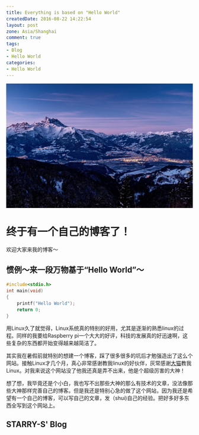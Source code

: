 ```yaml
---
title: Everything is based on "Hello World"
createdDate: 2016-08-22 14:22:54
layout: post
zone: Asia/Shanghai
comment: true
tags:
- Blog
- Hello World
categories:
- Hello World
---
```

![](images/image.jpg)

<!--more-->


# 终于有一个自己的博客了！

欢迎大家来我的博客～

## 惯例～来一段万物基于“Hello World”～

``` c
#include<stdio.h>
int main(void)
{
    printf("Hello World");
    return 0;
}

```

用Linux久了就觉得，Linux系统真的特别的好用，尤其是逐渐的熟悉linux的过程。同样的我要给Raspberry pi一个大大的好评，科技的发展真的好迅速啊，这些复杂的东西都开始变得越来越简洁了。

其实我在暑假前就特别的想建一个博客，踩了很多很多的坑后才勉强造出了这么个网站。接触Linux才几个月，真心非常感谢教我linux的好伙伴，灰常感谢[大猫](https://alynx.moe)教我Linux。对我来说这个网站没了他我还真是弄不出来，他是个超级厉害的大神！

想了想，我毕竟还是个小白，我也写不出那些大神的那么有技术的文章，没法像那些大神那样完善自己的博客。但是我还是特别心急的做了这个网站，因为我还是希望有一个自己的博客，可以写自己的文章，发（shui)自己的经验。把好多好多东西全写到这个网站上。

## STARRY-S' Blog
